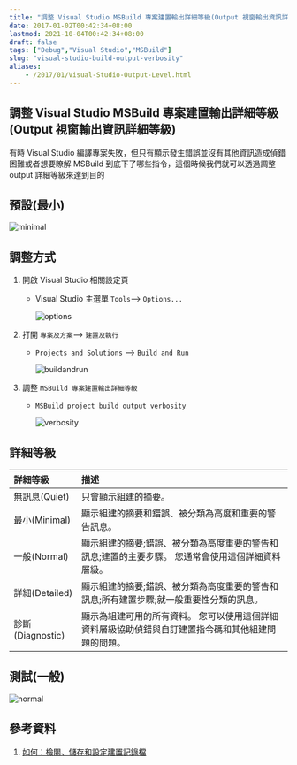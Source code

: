 ```yaml
---
title: "調整 Visual Studio MSBuild 專案建置輸出詳細等級(Output 視窗輸出資訊詳細等級)"
date: 2017-01-02T00:42:34+08:00
lastmod: 2021-10-04T00:42:34+08:00
draft: false
tags: ["Debug","Visual Studio","MSBuild"]
slug: "visual-studio-build-output-verbosity"
aliases:
    - /2017/01/Visual-Studio-Output-Level.html
---
```

## 調整 Visual Studio MSBuild 專案建置輸出詳細等級(Output 視窗輸出資訊詳細等級)

有時 Visual Studio 編譯專案失敗，但只有顯示發生錯誤並沒有其他資訊造成偵錯困難或者想要瞭解 MSBuild 到底下了哪些指令，這個時候我們就可以透過調整 output 詳細等級來達到目的

## 預設(最小)

![minimal](https://cloud.githubusercontent.com/assets/3851540/21678152/85b0c23c-d378-11e6-8b1e-e50557a5e581.png)

## 調整方式

1. 開啟 Visual Studio 相關設定頁

    - Visual Studio 主選單 `Tools`--> `Options...`

        ![options](https://cloud.githubusercontent.com/assets/3851540/21678153/85b25bba-d378-11e6-8d73-b7d4f1016b86.png)

2. 打開 `專案及方案`--> `建置及執行`

    - `Projects and Solutions` --> `Build and Run`

        ![buildandrun](https://cloud.githubusercontent.com/assets/3851540/21678154/85b2dc2a-d378-11e6-8774-e45fcc17e28f.png)

3. 調整 `MSBuild 專案建置輸出詳細等級`

    - `MSBuild project build output verbosity`
  
        ![verbosity](https://cloud.githubusercontent.com/assets/3851540/21678155/85b3f29a-d378-11e6-95af-fd8035a90fb1.png)

## 詳細等級

|詳細等級|描述|
|:---|:---|
|無訊息(Quiet)|只會顯示組建的摘要。|
|最小(Minimal)|顯示組建的摘要和錯誤、被分類為高度和重要的警告訊息。|
|一般(Normal)|顯示組建的摘要;錯誤、被分類為高度重要的警告和訊息;建置的主要步驟。  您通常會使用這個詳細資料層級。  |
|詳細(Detailed)|顯示組建的摘要;錯誤、被分類為高度重要的警告和訊息;所有建置步驟;就一般重要性分類的訊息。|
|診斷(Diagnostic)|顯示為組建可用的所有資料。  您可以使用這個詳細資料層級協助偵錯與自訂建置指令碼和其他組建問題的問題。  |

## 測試(一般)

![normal](https://cloud.githubusercontent.com/assets/3851540/21678156/85b9d14c-d378-11e6-82fc-00638643172d.png)

## 參考資料

1. [如何：檢閱、儲存和設定建置記錄檔](https://msdn.microsoft.com/ZH-TW/library/jj651643.aspx)
